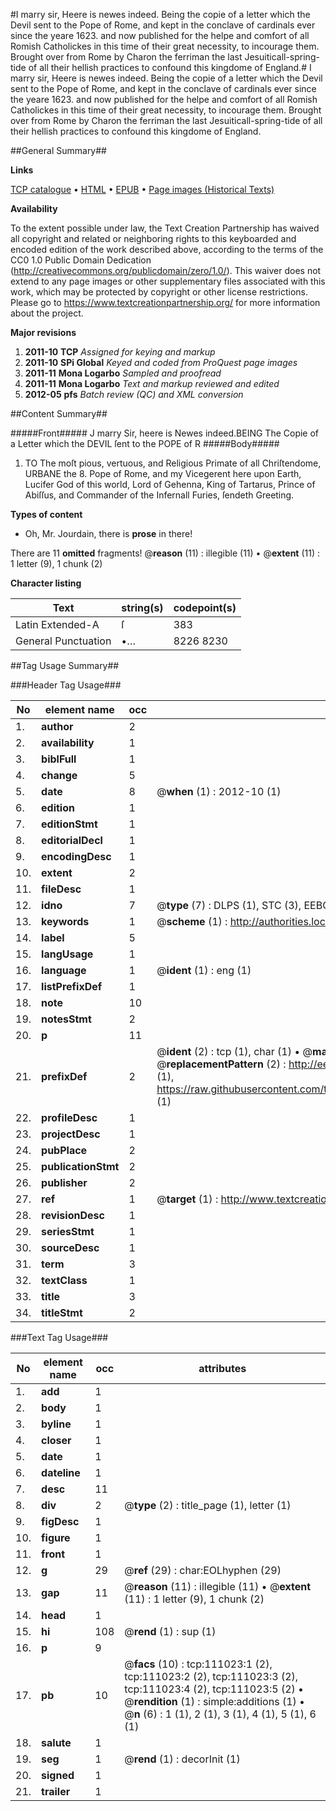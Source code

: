 #I marry sir, Heere is newes indeed. Being the copie of a letter which the Devil sent to the Pope of Rome, and kept in the conclave of cardinals ever since the yeare 1623. and now published for the helpe and comfort of all Romish Catholickes in this time of their great necessity, to incourage them. Brought over from Rome by Charon the ferriman the last Jesuiticall-spring-tide of all their hellish practices to confound this kingdome of England.#
I marry sir, Heere is newes indeed. Being the copie of a letter which the Devil sent to the Pope of Rome, and kept in the conclave of cardinals ever since the yeare 1623. and now published for the helpe and comfort of all Romish Catholickes in this time of their great necessity, to incourage them. Brought over from Rome by Charon the ferriman the last Jesuiticall-spring-tide of all their hellish practices to confound this kingdome of England.

##General Summary##

**Links**

[TCP catalogue](http://www.ota.ox.ac.uk/tcp/)  • 
[HTML](http://tei.it.ox.ac.uk/tcp/Texts-HTML/free/A87/A87277.html)  • 
[EPUB](http://tei.it.ox.ac.uk/tcp/Texts-EPUB/free/A87/A87277.epub) • 
[Page images (Historical Texts)](https://historicaltexts.jisc.ac.uk/eebo-99858963e)

**Availability**

To the extent possible under law, the Text Creation Partnership has waived all copyright and related or neighboring rights to this keyboarded and encoded edition of the work described above, according to the terms of the CC0 1.0 Public Domain Dedication (http://creativecommons.org/publicdomain/zero/1.0/). This waiver does not extend to any page images or other supplementary files associated with this work, which may be protected by copyright or other license restrictions. Please go to https://www.textcreationpartnership.org/ for more information about the project.

**Major revisions**

1. __2011-10__ __TCP__ *Assigned for keying and markup*
1. __2011-10__ __SPi Global__ *Keyed and coded from ProQuest page images*
1. __2011-11__ __Mona Logarbo__ *Sampled and proofread*
1. __2011-11__ __Mona Logarbo__ *Text and markup reviewed and edited*
1. __2012-05__ __pfs__ *Batch review (QC) and XML conversion*

##Content Summary##

#####Front#####
J marry Sir, heere is Newes indeed.BEING The Copie of a Letter which the DEVIL ſent to the POPE of R
#####Body#####

1. TO The moſt pious, vertuous, and Religious Primate of all Chriſtendome, URBANE the 8. Pope of Rome, and my Vicegerent here upon Earth, Lucifer God of this world, Lord of Gehenna, King of Tartarus, Prince of Abiſſus, and Commander of the Infernall Furies, ſendeth Greeting.

**Types of content**

  * Oh, Mr. Jourdain, there is **prose** in there!

There are 11 **omitted** fragments! 
 @__reason__ (11) : illegible (11)  •  @__extent__ (11) : 1 letter (9), 1 chunk (2)

**Character listing**


|Text|string(s)|codepoint(s)|
|---|---|---|
|Latin Extended-A|ſ|383|
|General Punctuation|•…|8226 8230|

##Tag Usage Summary##

###Header Tag Usage###

|No|element name|occ|attributes|
|---|---|---|---|
|1.|__author__|2||
|2.|__availability__|1||
|3.|__biblFull__|1||
|4.|__change__|5||
|5.|__date__|8| @__when__ (1) : 2012-10 (1)|
|6.|__edition__|1||
|7.|__editionStmt__|1||
|8.|__editorialDecl__|1||
|9.|__encodingDesc__|1||
|10.|__extent__|2||
|11.|__fileDesc__|1||
|12.|__idno__|7| @__type__ (7) : DLPS (1), STC (3), EEBO-CITATION (1), PROQUEST (1), VID (1)|
|13.|__keywords__|1| @__scheme__ (1) : http://authorities.loc.gov/ (1)|
|14.|__label__|5||
|15.|__langUsage__|1||
|16.|__language__|1| @__ident__ (1) : eng (1)|
|17.|__listPrefixDef__|1||
|18.|__note__|10||
|19.|__notesStmt__|2||
|20.|__p__|11||
|21.|__prefixDef__|2| @__ident__ (2) : tcp (1), char (1)  •  @__matchPattern__ (2) : ([0-9\-]+):([0-9IVX]+) (1), (.+) (1)  •  @__replacementPattern__ (2) : http://eebo.chadwyck.com/downloadtiff?vid=$1&page=$2 (1), https://raw.githubusercontent.com/textcreationpartnership/Texts/master/tcpchars.xml#$1 (1)|
|22.|__profileDesc__|1||
|23.|__projectDesc__|1||
|24.|__pubPlace__|2||
|25.|__publicationStmt__|2||
|26.|__publisher__|2||
|27.|__ref__|1| @__target__ (1) : http://www.textcreationpartnership.org/docs/. (1)|
|28.|__revisionDesc__|1||
|29.|__seriesStmt__|1||
|30.|__sourceDesc__|1||
|31.|__term__|3||
|32.|__textClass__|1||
|33.|__title__|3||
|34.|__titleStmt__|2||


###Text Tag Usage###

|No|element name|occ|attributes|
|---|---|---|---|
|1.|__add__|1||
|2.|__body__|1||
|3.|__byline__|1||
|4.|__closer__|1||
|5.|__date__|1||
|6.|__dateline__|1||
|7.|__desc__|11||
|8.|__div__|2| @__type__ (2) : title_page (1), letter (1)|
|9.|__figDesc__|1||
|10.|__figure__|1||
|11.|__front__|1||
|12.|__g__|29| @__ref__ (29) : char:EOLhyphen (29)|
|13.|__gap__|11| @__reason__ (11) : illegible (11)  •  @__extent__ (11) : 1 letter (9), 1 chunk (2)|
|14.|__head__|1||
|15.|__hi__|108| @__rend__ (1) : sup (1)|
|16.|__p__|9||
|17.|__pb__|10| @__facs__ (10) : tcp:111023:1 (2), tcp:111023:2 (2), tcp:111023:3 (2), tcp:111023:4 (2), tcp:111023:5 (2)  •  @__rendition__ (1) : simple:additions (1)  •  @__n__ (6) : 1 (1), 2 (1), 3 (1), 4 (1), 5 (1), 6 (1)|
|18.|__salute__|1||
|19.|__seg__|1| @__rend__ (1) : decorInit (1)|
|20.|__signed__|1||
|21.|__trailer__|1||
